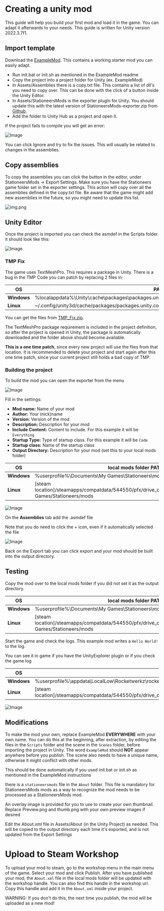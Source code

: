 # Creating a unity mod

This guide will help you build your first mod and load it in the game. You can adapt it afterwards to your needs. This guide is written for Unity version 2022.3.7f1.

## Import template
Download the [ExampleMod](https://github.com/StationeersMods/ExampleMod). This contains a working starter mod you can easily adapt.

- Run init.bat or init.sh as mentioned in the ExampleMod readme
- Copy the project into a project folder for Unity (ex. ExampleMod)
- In Assets/Assemblies there is a copy.txt file. This contains a list of dll's you need to copy over. This can be done with the click of a button inside the Unity Editor.
- In Assets/StationeersMods is the exporter plugin for Unity. You should update this with the latest version of StationeersMods-exporter.zip from [Github](https://github.com/jixxed/StationeersMods/releases).
- Add the folder to Unity Hub as a project and open it.

If the project fails to compile you will get an error:

![Image](import_error.png)

You can click Ignore and try to fix the issues. This will usually be related to changes in the assemblies.

## Copy assemblies
To copy the assemblies you can click the button in the editor, under StationeersMods -> Export Settings. Make sure you have the Stationeers game folder set in the exporter settings.
This action will copy over all the assemblies defined in the copy.txt file. Be aware that the game might add new assemblies in the future, so you might need to update this list.

![img.png](copy_assemblies.png)

## Unity Editor 
Once the project is imported you can check the asmdef in the Scripts folder. it should look like this:

![Image](asmdef.png)

### TMP Fix
The game uses TextMeshPro. This requires a package in Unity. There is a bug in the TMP Code you can patch by replacing 2 files in:  

| OS | PATH |
| ------------- | ------------- |
|**Windows**|%localappdata%\Unity\cache\packages\packages.unity.com\com.unity.textmeshpro@3.0.6\Scripts\Runtime|
|**Linux**|~/.config/unity3d/cache/packages/packages.unity.com/com.unity.textmeshpro@3.0.6/Scripts/Runtime|

You can get the files from [TMP_Fix.zip](TMP_Fix.zip).

The TextMeshPro package requirement is included in the project definition, so after the project is opened in Unity, the package is automatically downloaded and the folder above should become available.

**This is a one time patch**, since every new project will use the files from that location. It is recommended to delete your project and start again after this one time patch, since your current project still holds a bad copy of TMP.

### Building the project
To build the mod you can open the exporter from the menu

![Image](export_menu.png)

Fill in the settings:

- **Mod name:** Name of your mod
- **Author:** Your (nick)name
- **Version:** Version of the mod
- **Description:** Description for your mod
- **Include Content:** Content to include. For this example it will be `Everything`
- **Startup Type:** Type of startup class. For this example it will be `Code`
- **Startup class:** Name of the startup class
- **Output Directory:** Description for your mod (set this to your local mods folder)

| OS | local mods folder PATH |
| ------------- | ------------- |
|**Windows**|%userprofile%\Documents\My Games\Stationeers\mods|
|**Linux**|[steam location]/steamapps/compatdata/544550/pfx/drive_c/users/steamuser/Documents/My Games/Stationeers/mods|

![Image](export_settings1.png)

On the **Assemblies** tab add the .asmdef file

Note that you do need to click the + icon, even if it automatically selected the file

![Image](export_settings2.png)

Back on the Export tab you can click export and your mod should be built into the output directory.

## Testing

Copy the mod over to the local mods folder if you did not set it as the output directory.

| OS | local mods folder PATH |
| ------------- | ------------- |
|**Windows**|%userprofile%\Documents\My Games\Stationeers\mods|
|**Linux**|[steam location]/steamapps/compatdata/544550/pfx/drive_c/users/steamuser/Documents/My Games/Stationeers/mods|

Start the game and check the logs. This example mod writes a `Hello World!` to the log.

You can see it in game if you have the UnityExplorer plugin or if you check the game log

| OS | log file PATH |
| ------------- | ------------- |
|**Windows**|%userprofile%\appdata\LocalLow\Rocketwerkz\rocketstation\Player.log|
|**Linux**|[steam location]/steamapps/compatdata/544550/pfx/drive_c/users/steamuser/AppData/LocalLow/Rocketwerkz/rocketstation/Player.log|

![Image](load_success.png)

## Modifications

To make the mod your own, replace ExampleMod **EVERYWHERE** with your own name. 
You can do this at the beginning, after extraction, by editing the files in the `Scripts` folder and the scene in the `Scenes` folder, before importing the project in Unity. 
The word `ExampleMod` should **NOT** appear anywhere before you publish. The scene also needs to have a unique name, otherwise it might conflict with other mods.

This should be done automatically if you used init.bat or init.sh as mentioned in the ExampleMod instructions

there is a `stationeersmods` file in the `About` folder. This file is mandatory for StationeersMods mods as a way to recognize the mod needs to be processed as a StationeersMods mod.

An overlay image is provided for you to use to create your own thumbnail.  Replace Preview.png and thumb.png with your own preview images if desired

Edit the About.xml file in Assets/About (in the Unity Project) as needed.  This will be copied to the output directory each time it's exported, and is not updated from the Export Settings

# Upload to Steam Workshop

To upload your mod to steam, go to the workshop menu in the main menu of the game. Select your mod and click Publish.
After you have published your mod, the `About.xml` file in the local mods folder will be updated with the workshop handle. You can also find this handle in the workshop url.
Copy this handle and add it in the `About.xml` inside your project.

WARNING: If you don't do this, the next time you publish, the mod will be uploaded as a new mod!